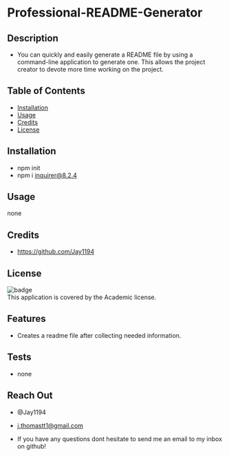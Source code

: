 
# Professional-README-Generator

## Description
- You can quickly and easily generate a README file by using a command-line application to generate one. This allows the project creator to devote more time working on the project.

## Table of Contents

- [Installation](##Installation)
- [Usage](##Usage)
- [Credits](##Credits)
- [License](##License)

## Installation
- npm init
- npm i inquirer@8.2.4

## Usage
none

## Credits
- https://github.com/Jay1194

## License

![badge](https://img.shields.io/badge/license-Academic-brightgreen)
<br />
This application is covered by the Academic license. 

## Features
- Creates a readme file after collecting needed information.

## Tests
- none

## Reach Out
- @Jay1194

- j.thomastt1@gmail.com

- If you have any questions dont hesitate to send me an email to my inbox on github!

